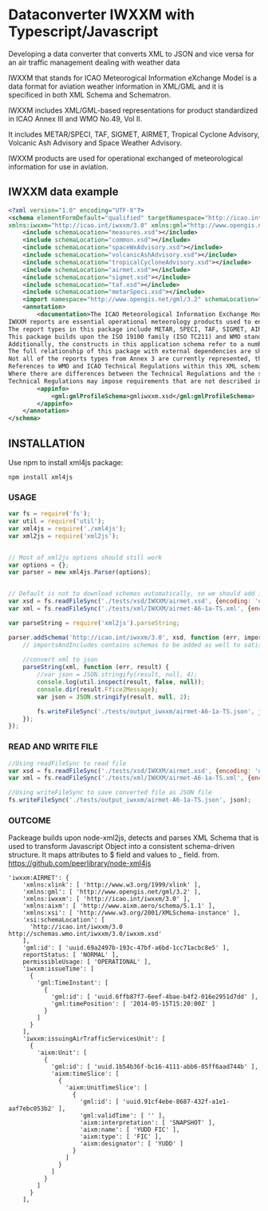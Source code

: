 # Dataconverter IWXXM with Typescript/Javascript
Developing a data converter that converts XML to JSON and vice versa for an air traffic management dealing with weather data

IWXXM that stands for ICAO Meteorogical Information eXchange Model is a data format for aviation weather information in XML/GML and it is specificed in both XML Schema and Schematron. 

IWXXM includes XML/GML-based representations for product standardized in ICAO Annex III and WMO No.49, Vol II. 

It includes METAR/SPECI, TAF, SIGMET, AIRMET, Tropical Cyclone Advisory, Volcanic Ash Advisory and Space Weather Advisory. 

IWXXM products are used for operational exchanged of meteorological information for use in aviation.

## IWXXM data example
``` xml
<?xml version="1.0" encoding="UTF-8"?>
<schema elementFormDefault="qualified" targetNamespace="http://icao.int/iwxxm/3.0" version="3.0.0" 
xmlns:iwxxm="http://icao.int/iwxxm/3.0" xmlns:gml="http://www.opengis.net/gml/3.2" xmlns="http://www.w3.org/2001/XMLSchema">
	<include schemaLocation="measures.xsd"></include>
	<include schemaLocation="common.xsd"></include>
	<include schemaLocation="spaceWxAdvisory.xsd"></include>
	<include schemaLocation="volcanicAshAdvisory.xsd"></include>
	<include schemaLocation="tropicalCycloneAdvisory.xsd"></include>
	<include schemaLocation="airmet.xsd"></include>
	<include schemaLocation="sigmet.xsd"></include>
	<include schemaLocation="taf.xsd"></include>
	<include schemaLocation="metarSpeci.xsd"></include>
	<import namespace="http://www.opengis.net/gml/3.2" schemaLocation="http://schemas.opengis.net/gml/3.2.1/gml.xsd"></import>
	<annotation>
		<documentation>The ICAO Meteorological Information Exchange Model (IWXXM) package, including METAR, SPECI, TAF, and other reports as defined in ICAO Annex 3. 
IWXXM reports are essential operational meteorology products used to enable safe and efficient air travel worldwide.
The report types in this package include METAR, SPECI, TAF, SIGMET, AIRMET, Volcanic Ash Advisory (VAA), Tropical Cyclone Advisory (TCA), and Space Weather Advisory.
This package builds upon the ISO 19100 family (ISO TC211) and WMO standard meteorological modeling constructs. 
Additionally, the constructs in this application schema refer to a number of aviation constructs such Runway and Airspace from AIXM.  
The full relationship of this package with external dependencies are shown in the 'Package Dependencies' diagram.
Not all of the reports types from Annex 3 are currently represented, this may be expanded in a future version.
References to WMO and ICAO Technical Regulations within this XML schema shall have no formal status and are for information purposes only. 
Where there are differences between the Technical Regulations and the schema, the Technical Regulations shall take precedence.  
Technical Regulations may impose requirements that are not described in this schema.</documentation>
		<appinfo>
			<gml:gmlProfileSchema>gmliwxxm.xsd</gml:gmlProfileSchema>
		</appinfo>
	</annotation>
</schema>
```

## INSTALLATION
Use npm to install xml4js package:
```
npm install xml4js
```

### USAGE
``` javascript
var fs = require('fs');
var util = require('util');
var xml4js = require('./xml4js');
var xml2js = require('xml2js');


// Most of xml2js options should still work
var options = {};
var parser = new xml4js.Parser(options);


// Default is not to download schemas automatically, so we should add it manually
var xsd = fs.readFileSync('./tests/xsd/IWXXM/airmet.xsd', {encoding: 'utf-8'});
var xml = fs.readFileSync('./tests/xml/IWXXM/airmet-A6-1a-TS.xml', {encoding: 'utf-8'});

var parseString = require('xml2js').parseString;

parser.addSchema('http://icao.int/iwxxm/3.0', xsd, function (err, importsAndIncludes) { 
    // importsAndIncludes contains schemas to be added as well to satisfy all imports and includes found in xsd file
    
    //convert xml to json
    parseString(xml, function (err, result) {
        //var json = JSON.stringify(result, null, 4);
        console.log(util.inspect(result, false, null));
        console.dir(result.Ffice2Message);
        var json = JSON.stringify(result, null, 2);

        fs.writeFileSync('./tests/output_iwxxm/airmet-A6-1a-TS.json', json);
    });
});
```

### READ AND WRITE FILE
``` javascript
//Using readFileSync to read file
var xsd = fs.readFileSync('./tests/xsd/IWXXM/airmet.xsd', {encoding: 'utf-8'});
var xml = fs.readFileSync('./tests/xml/IWXXM/airmet-A6-1a-TS.xml', {encoding: 'utf-8'});

//Using writeFileSync to save converted file as JSON file
fs.writeFileSync('./tests/output_iwxxm/airmet-A6-1a-TS.json', json);
```

### OUTCOME

Packeage builds upon node-xml2js, detects and parses XML Schema that is used to transform Javascript Object into a consistent schema-driven structure.
It maps attributes to $ field and values to _ field.
from. https://github.com/peerlibrary/node-xml4js

```
'iwxxm:AIRMET': {
    'xmlns:xlink': [ 'http://www.w3.org/1999/xlink' ],
    'xmlns:gml': [ 'http://www.opengis.net/gml/3.2' ],
    'xmlns:iwxxm': [ 'http://icao.int/iwxxm/3.0' ],
    'xmlns:aixm': [ 'http://www.aixm.aero/schema/5.1.1' ],
    'xmlns:xsi': [ 'http://www.w3.org/2001/XMLSchema-instance' ],
    'xsi:schemaLocation': [
      'http://icao.int/iwxxm/3.0 http://schemas.wmo.int/iwxxm/3.0/iwxxm.xsd'
    ],
    'gml:id': [ 'uuid.69a2497b-193c-47bf-a6bd-1cc71acbc8e5' ],
    reportStatus: [ 'NORMAL' ],
    permissibleUsage: [ 'OPERATIONAL' ],
    'iwxxm:issueTime': [
      {
        'gml:TimeInstant': [
          {
            'gml:id': [ 'uuid.6ffb87f7-6eef-4bae-b4f2-016e2951d7dd' ],
            'gml:timePosition': [ '2014-05-15T15:20:00Z' ]
          }
        ]
      }
    ],
    'iwxxm:issuingAirTrafficServicesUnit': [
      {
        'aixm:Unit': [
          {
            'gml:id': [ 'uuid.1b54b36f-bc16-4111-abb6-05ff6aad744b' ],
            'aixm:timeSlice': [
              {
                'aixm:UnitTimeSlice': [
                  {
                    'gml:id': [ 'uuid.91cf4ebe-8687-432f-a1e1-aaf7ebc053b2' ],
                    'gml:validTime': [ '' ],
                    'aixm:interpretation': [ 'SNAPSHOT' ],
                    'aixm:name': [ 'YUDD FIC' ],
                    'aixm:type': [ 'FIC' ],
                    'aixm:designator': [ 'YUDD' ]
                  }
                ]
              }
            ]
          }
        ]
      }
    ],
```



